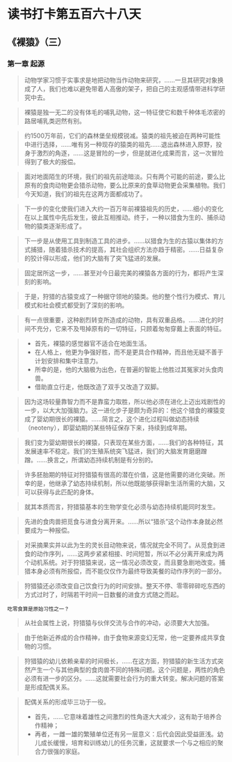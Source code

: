 # 读书打卡第五百六十八天
## 《裸猿》（三）
### 第一章 起源
> 动物学家习惯于实事求是地把动物当作动物来研究，……一旦其研究对象换成了人，我们也难以避免带着人高傲的架子，把自己的主观感情带进科学研究中去。

> 裸猿是独一无二的没有体毛的哺乳动物，这一特征使它和数千种体毛浓密的路居哺乳类迥然有别。

> 约1500万年前，它们的森林堡垒规模锐减。猿类的祖先被迫在两种可能性中进行选择，……唯有另一种现存的猿类的祖先……退出森林进入原野，投身于激烈的角逐，……这是冒险的一步，但是就进化成果而言，这一次冒险得到了极大的报偿。

> 面对地面陌生的环境，我们的祖先前途暗淡。只有两个可能的前途，要么比原有的食肉动物更会猎杀动物，要么比原来的食草动物更会采集植物。我们今天知道，我们的祖先在这两方面都成功了。

> 下一步的变化使我们进入大约一百万年前裸猿祖先的历史，……细小的变化在以上属性中先后发生，彼此互相推动。终于，一种以猎食为生的、捕杀动物的猿类逐渐形成了。

> 下一步是从使用工具到制造工具的进步。……以猎食为生的古猿以集体的方式捕猎，随着猎杀技术的提高，其社会组织方法亦趋于精密。……日益复杂的狡计得以形成，他们的大脑有了突飞猛进的发展。

> 固定居所这一步，……甚至对今日最完美的裸猿各方面的行为，都将产生深刻的影响。

> 于是，狩猎的古猿变成了一种据守领地的猿类。他的整个性行为模式、育儿模式和社会模式都受到了深刻的影响。

> 有一点很重要，这种剧烈转变所造成的动物，具有双重品格。……进化的时间不充分，它来不及甩掉原有的一切特征，只顾着匆匆穿戴上表面的特征。

> * 首先，裸猿的感觉器官不适合在地面生活。
> * 在人格上，他更为争强好胜，而不是更具合作精神，而且他无疑不善于计划安排和集中注意力。
> * 所幸的是，他的大脑极为出色，在普遍的智能上他胜过其冤家对头食肉兽。
> * 借助直立行走，他既改造了双手又改造了双脚。

> 因为这场较量靠智力而不是靠蛮力取胜，所以他必须在进化上迈出戏剧性的一步，以大大加强脑力。这一进化步子是颇为奇异的：他这个猎食的裸猿变成了婴幼期很长的裸猿。……简言之，这个进化过程叫做幼态持续（neoteny），即婴幼期的某些特征保存下来，持续到成年期。

> 我们变为婴幼期很长的裸猿，只表现在某些方面，……我们的各种特征，其发展速率不稳定。我们的生殖系统突飞猛进，我们的大脑发育磨磨蹭蹭。……换言之，所谓幼态持续机制是有分别的。

> 许多胚胎期的特征对狩猎猿有很高的潜在价值，这是他需要的进化突破。所幸的是，他继承了幼态持续机制，所以他既能够获得新生活所需的大脑，又可以获得与此匹配的身体。

> 就其本质而言，狩猎猿基本的生物学变化必须与幼态持续机能同时发生。

> 先进的食肉兽把觅食与进食分离开来。……所以“猎杀”这个动作本身就必然要成为一种报偿。

> 对采摘果实并以此为生的灵长目动物来说，情况就完全不同了。从觅食到进食的动作序列，……这两步紧紧相接、时间短暂，所以不必分离开来成为两个动机系统。对于狩猎猿来说，这一情况必须改变，而且要急剧地改变。捕猎本身必须有所报偿，而不能仅仅作为最终导致美餐的动作序列的一部分。

> 狩猎猿还必须改变自己饮食行为的时间安排。整天不停、零零碎碎吃东西的方式过时了，时隔若干时间一日数餐的进食方式随之而起。
```
吃零食算是原始习性之一？
```
> 从社会属性上说，狩猎猿与伙伴交流与合作的冲动，必须要大大加强。

> 由于他新近养成的合作精神，由于食物来源变幻无常，他一定要养成共享食物的习惯。

> 狩猎猿的幼儿依赖亲辈的时间极长，……在这方面，狩猎猿的新生活方式突然产生一个与其他典型的食肉兽不同的特殊问题。这个问题是，两性的角色必须有进一步的区分。……这就需要社会行为的重大转变。解决问题的答案是形成配偶关系。

> 配偶关系的形成毕三功于一役。
> * 首先，……它意味着雄性之间激烈的性角逐大大减少，这有助于培养合作精神；
> * 再者，一雌一雄的繁殖单位还有另一层意义：后代会因此受益匪浅。幼儿成长缓慢，培育和训练幼儿的任务沉重，这就要求一个与之相应的聚合力很强的家庭。

